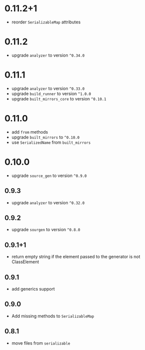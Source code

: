 # 0.11.2+1

- reorder `SerializableMap` attributes

# 0.11.2

- upgrade `analyzer` to version `^0.34.0`

# 0.11.1

- upgrade `analyzer` to version `^0.33.0`
- upgrade `build_runner` to version `^1.0.0`
- upgrade `built_mirrors_core` to version `^0.10.1`

# 0.11.0

- add `from` methods
- upgrade `built_mirrors` to `^0.10.0`
- use `SerializedName` from `built_mirrors`

# 0.10.0

- upgrade `source_gen` to version `^0.9.0`

## 0.9.3

- upgrade `analyzer` to version `^0.32.0`

## 0.9.2

- upgrade `sourgen` to version `^0.8.0`

## 0.9.1+1

- return empty string if the element passed to the generator is not ClassElement

## 0.9.1

- add generics support

## 0.9.0

- Add missing methods to `SerializableMap`

## 0.8.1

- move files from `serializable`

